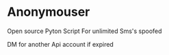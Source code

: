 # Anonymouser
Open source Pyton Script For unlimited Sms's spoofed 

DM for another Api account if expired
